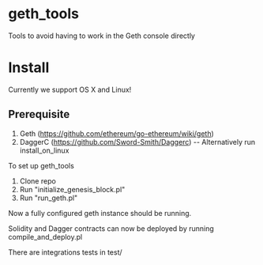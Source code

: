 # geth_tools
Tools to avoid having to work in the Geth console directly

# Install
Currently we support OS X and Linux!

## Prerequisite
1. Geth (https://github.com/ethereum/go-ethereum/wiki/geth)
2. DaggerC (https://github.com/Sword-Smith/Daggerc)
-- Alternatively run install_on_linux

To set up geth_tools

1. Clone repo
2. Run "initialize_genesis_block.pl"
3. Run "run_geth.pl"

Now a fully configured geth instance should be running.

Solidity and Dagger contracts can now be deployed by running compile_and_deploy.pl

There are integrations tests in test/